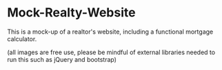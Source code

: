 Mock-Realty-Website
===================

This is a mock-up of a realtor's website, including a functional mortgage calculator. 

(all images are free use, please be mindful of external libraries needed to run this such as jQuery and bootstrap)
